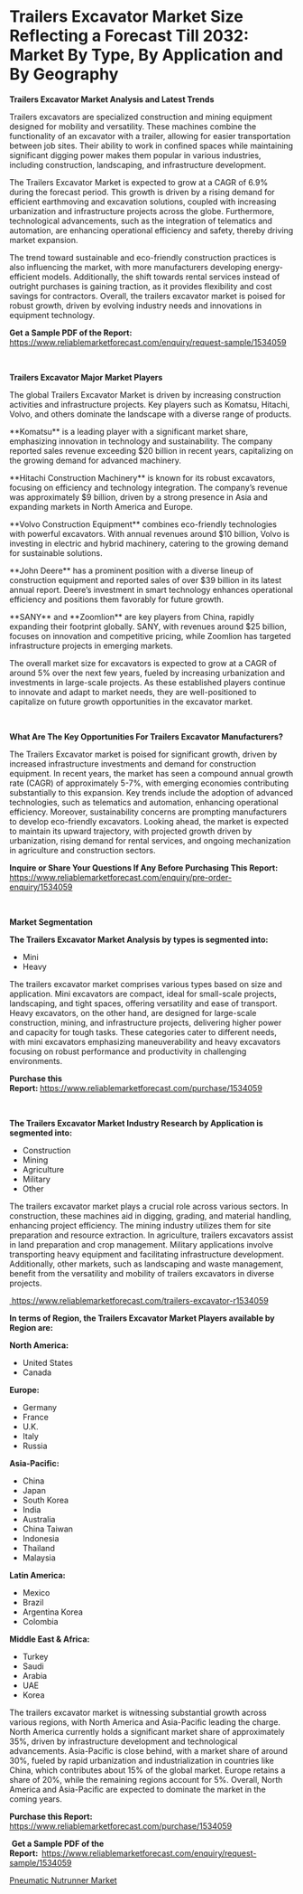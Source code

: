 <p><h1>Trailers Excavator Market Size Reflecting a Forecast Till 2032: Market By Type, By Application and By Geography</h1></p><p><strong>Trailers Excavator Market Analysis and Latest Trends</strong></p>
<p><p>Trailers excavators are specialized construction and mining equipment designed for mobility and versatility. These machines combine the functionality of an excavator with a trailer, allowing for easier transportation between job sites. Their ability to work in confined spaces while maintaining significant digging power makes them popular in various industries, including construction, landscaping, and infrastructure development.</p><p>The Trailers Excavator Market is expected to grow at a CAGR of 6.9% during the forecast period. This growth is driven by a rising demand for efficient earthmoving and excavation solutions, coupled with increasing urbanization and infrastructure projects across the globe. Furthermore, technological advancements, such as the integration of telematics and automation, are enhancing operational efficiency and safety, thereby driving market expansion.</p><p>The trend toward sustainable and eco-friendly construction practices is also influencing the market, with more manufacturers developing energy-efficient models. Additionally, the shift towards rental services instead of outright purchases is gaining traction, as it provides flexibility and cost savings for contractors. Overall, the trailers excavator market is poised for robust growth, driven by evolving industry needs and innovations in equipment technology.</p></p>
<p><strong>Get a Sample PDF of the Report:&nbsp;</strong> <a href="https://www.reliablemarketforecast.com/enquiry/request-sample/1534059?utm_campaign=1834&utm_medium=2&utm_source=Github&utm_content=ia&utm_term=17022025&utm_id=trailers-excavator">https://www.reliablemarketforecast.com/enquiry/request-sample/1534059</a></p>
<p>&nbsp;</p>
<p><strong>Trailers Excavator Major Market Players</strong></p>
<p><p>The global Trailers Excavator Market is driven by increasing construction activities and infrastructure projects. Key players such as Komatsu, Hitachi, Volvo, and others dominate the landscape with a diverse range of products.</p><p>**Komatsu** is a leading player with a significant market share, emphasizing innovation in technology and sustainability. The company reported sales revenue exceeding $20 billion in recent years, capitalizing on the growing demand for advanced machinery.</p><p>**Hitachi Construction Machinery** is known for its robust excavators, focusing on efficiency and technology integration. The company’s revenue was approximately $9 billion, driven by a strong presence in Asia and expanding markets in North America and Europe.</p><p>**Volvo Construction Equipment** combines eco-friendly technologies with powerful excavators. With annual revenues around $10 billion, Volvo is investing in electric and hybrid machinery, catering to the growing demand for sustainable solutions.</p><p>**John Deere** has a prominent position with a diverse lineup of construction equipment and reported sales of over $39 billion in its latest annual report. Deere’s investment in smart technology enhances operational efficiency and positions them favorably for future growth.</p><p>**SANY** and **Zoomlion** are key players from China, rapidly expanding their footprint globally. SANY, with revenues around $25 billion, focuses on innovation and competitive pricing, while Zoomlion has targeted infrastructure projects in emerging markets.</p><p>The overall market size for excavators is expected to grow at a CAGR of around 5% over the next few years, fueled by increasing urbanization and investments in large-scale projects. As these established players continue to innovate and adapt to market needs, they are well-positioned to capitalize on future growth opportunities in the excavator market.</p></p>
<p>&nbsp;</p>
<p><strong>What Are The Key Opportunities For Trailers Excavator Manufacturers?</strong></p>
<p><p>The Trailers Excavator market is poised for significant growth, driven by increased infrastructure investments and demand for construction equipment. In recent years, the market has seen a compound annual growth rate (CAGR) of approximately 5-7%, with emerging economies contributing substantially to this expansion. Key trends include the adoption of advanced technologies, such as telematics and automation, enhancing operational efficiency. Moreover, sustainability concerns are prompting manufacturers to develop eco-friendly excavators. Looking ahead, the market is expected to maintain its upward trajectory, with projected growth driven by urbanization, rising demand for rental services, and ongoing mechanization in agriculture and construction sectors.</p></p>
<p><strong>Inquire or Share Your Questions If Any Before Purchasing This Report:</strong> <a href="https://www.reliablemarketforecast.com/enquiry/pre-order-enquiry/1534059?utm_campaign=1834&utm_medium=2&utm_source=Github&utm_content=ia&utm_term=17022025&utm_id=trailers-excavator">https://www.reliablemarketforecast.com/enquiry/pre-order-enquiry/1534059</a></p>
<p>&nbsp;</p>
<p><strong>Market Segmentation</strong></p>
<p><strong>The Trailers Excavator Market Analysis by types is segmented into:</strong></p>
<p><ul><li>Mini</li><li>Heavy</li></ul></p>
<p><p>The trailers excavator market comprises various types based on size and application. Mini excavators are compact, ideal for small-scale projects, landscaping, and tight spaces, offering versatility and ease of transport. Heavy excavators, on the other hand, are designed for large-scale construction, mining, and infrastructure projects, delivering higher power and capacity for tough tasks. These categories cater to different needs, with mini excavators emphasizing maneuverability and heavy excavators focusing on robust performance and productivity in challenging environments.</p></p>
<p><strong>Purchase this Report:&nbsp;</strong><a href="https://www.reliablemarketforecast.com/purchase/1534059?utm_campaign=1834&utm_medium=2&utm_source=Github&utm_content=ia&utm_term=17022025&utm_id=trailers-excavator">https://www.reliablemarketforecast.com/purchase/1534059</a></p>
<p>&nbsp;</p>
<p><strong>The Trailers Excavator Market Industry Research by Application is segmented into:</strong></p>
<p><ul><li>Construction</li><li>Mining</li><li>Agriculture</li><li>Military</li><li>Other</li></ul></p>
<p><p>The trailers excavator market plays a crucial role across various sectors. In construction, these machines aid in digging, grading, and material handling, enhancing project efficiency. The mining industry utilizes them for site preparation and resource extraction. In agriculture, trailers excavators assist in land preparation and crop management. Military applications involve transporting heavy equipment and facilitating infrastructure development. Additionally, other markets, such as landscaping and waste management, benefit from the versatility and mobility of trailers excavators in diverse projects.</p></p>
<p><a href="https://www.reliablemarketforecast.com/trailers-excavator-r1534059?utm_campaign=1834&utm_medium=2&utm_source=Github&utm_content=ia&utm_term=17022025&utm_id=trailers-excavator">&nbsp;https://www.reliablemarketforecast.com/trailers-excavator-r1534059</a></p>
<p><strong>In terms of Region, the Trailers Excavator Market Players available by Region are:</strong></p>
<p>
    <p> <strong> North America: </strong>
        <ul>
            <li>United States</li>
            <li>Canada</li>
        </ul>
        </p> 
    <p> <strong> Europe: </strong>
        <ul>
            <li>Germany</li>
            <li>France</li>
            <li>U.K.</li>
            <li>Italy</li>
            <li>Russia</li>
        </ul>
        </p> 
    <p> <strong> Asia-Pacific: </strong>
        <ul>
            <li>China</li>
            <li>Japan</li>
            <li>South Korea</li>
            <li>India</li>
            <li>Australia</li>
            <li>China Taiwan</li>
            <li>Indonesia</li>
            <li>Thailand</li>
            <li>Malaysia</li>
        </ul>
        </p> 
    <p> <strong> Latin America: </strong>
        <ul>
            <li>Mexico</li>
            <li>Brazil</li>
            <li>Argentina Korea</li>
            <li>Colombia</li>
        </ul>
        </p> 
    <p> <strong> Middle East & Africa: </strong>
        <ul>
            <li>Turkey</li>
            <li>Saudi</li>
            <li>Arabia</li>
            <li>UAE</li>
            <li>Korea</li>
        </ul>
    </p>
    </p>
<p><p>The trailers excavator market is witnessing substantial growth across various regions, with North America and Asia-Pacific leading the charge. North America currently holds a significant market share of approximately 35%, driven by infrastructure development and technological advancements. Asia-Pacific is close behind, with a market share of around 30%, fueled by rapid urbanization and industrialization in countries like China, which contributes about 15% of the global market. Europe retains a share of 20%, while the remaining regions account for 5%. Overall, North America and Asia-Pacific are expected to dominate the market in the coming years.</p></p>
<p><strong>Purchase this Report: </strong><a href="https://www.reliablemarketforecast.com/purchase/1534059?utm_campaign=1834&utm_medium=2&utm_source=Github&utm_content=ia&utm_term=17022025&utm_id=trailers-excavator">https://www.reliablemarketforecast.com/purchase/1534059</a></p>
<p>&nbsp;<strong>Get a Sample PDF of the Report:&nbsp;&nbsp;</strong><a href="https://www.reliablemarketforecast.com/enquiry/request-sample/1534059?utm_campaign=1834&utm_medium=2&utm_source=Github&utm_content=ia&utm_term=17022025&utm_id=trailers-excavator">https://www.reliablemarketforecast.com/enquiry/request-sample/1534059</a></p>
<p><strong></strong></p>
<p><p><a href="https://github.com/ashepherd82/Market-Research-Report-List-7/blob/main/pneumatic-nutrunner-market.md?utm_campaign=1834&utm_medium=2&utm_source=Github&utm_content=ia&utm_term=17022025&utm_id=trailers-excavator">Pneumatic Nutrunner Market</a></p></p>